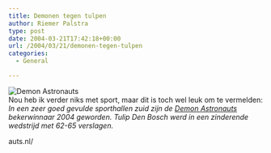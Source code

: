 ```yaml
---
title: Demonen tegen tulpen
author: Riemer Palstra
type: post
date: 2004-03-21T17:42:18+00:00
url: /2004/03/21/demonen-tegen-tulpen
categories:
  - General

---
```

[<img data-recalc-dims="1" decoding="async" alt="Demon Astronauts" src="https://i0.wp.com/www.palstra.com/mt/archives/images/demonastro.jpg?w=1100&ssl=1" border="0" align=left />][1]  
Nou heb ik verder niks met sport, maar dit is toch wel leuk om te vermelden: _In een zeer goed gevulde sporthallen zuid zijn de [Demon Astronauts][2] bekerwinnaar 2004 geworden. Tulip Den Bosch werd in een zinderende wedstrijd met 62-65 verslagen._

 [1]: http://www.astronauts.nl/
 [2]: http://www.astron
auts.nl/